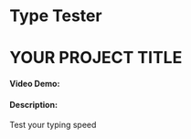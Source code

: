 # Type Tester

# YOUR PROJECT TITLE

#### Video Demo: <URL HERE>

#### Description:

Test your typing speed
